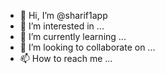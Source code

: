 - 👋 Hi, I’m @sharif1app
- 👀 I’m interested in ...
- 🌱 I’m currently learning ...
- 💞️ I’m looking to collaborate on ...
- 📫 How to reach me ...

<!---
sharif1app/sharif1app is a ✨ special ✨ repository because its `README.md` (this file) appears on your GitHub profile.
You can click the Preview link to take a look at your changes.
--->
